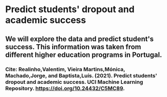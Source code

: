 # Predict students' dropout and academic success
## We will explore the data and predict student's success. This information was taken from different higher education programs in Portugal. 
### Cite: Realinho,Valentim, Vieira Martins,Mónica, Machado,Jorge, and Baptista,Luís. (2021). Predict students' dropout and academic success. UCI Machine Learning Repository. https://doi.org/10.24432/C5MC89.
